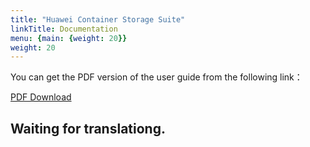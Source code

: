 ```yaml
---
title: "Huawei Container Storage Suite"
linkTitle: Documentation
menu: {main: {weight: 20}}
weight: 20
---
```


You can get the PDF version of the user guide from the following link：

<a class="btn btn-lg btn-secondary me-3 mb-4" href="https://github.com/Huawei/eSDK_K8S_Plugin/blob/master/docs/eSDK%20Huawei%20Storage%20Kubernetes%20CSI%20Plugins%20V4.5.0%20User%20Guide%2001.pdf">
  PDF Download <i class="fa-solid fa-file-pdf"></i>
</a>

## Waiting for translationg.
